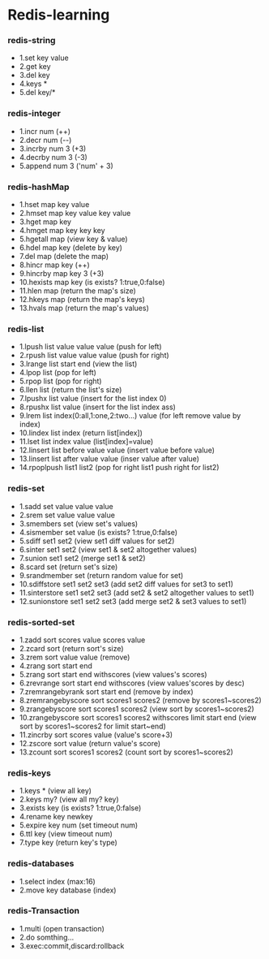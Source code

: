 # Redis-learning
### redis-string
- 1.set key value
- 2.get key
- 3.del key
- 4.keys * 
- 5.del key/*

### redis-integer
- 1.incr num (++)
- 2.decr num (--)
- 3.incrby num 3 (+3)
- 4.decrby num 3 (-3)
- 5.append num 3 ('num' + 3)

### redis-hashMap
- 1.hset map key value
- 2.hmset map key value key value
- 3.hget map key
- 4.hmget map key key key
- 5.hgetall map (view key & value)
- 6.hdel map key (delete by key)
- 7.del map (delete the map)
- 8.hincr map key (++)
- 9.hincrby map key 3 (+3)
- 10.hexists map key (is exists? 1:true,0:false)
- 11.hlen map (return the map's size)
- 12.hkeys map (return the map's keys)
- 13.hvals map (return the map's values)

### redis-list
- 1.lpush list value value value (push for left)
- 2.rpush list value value value (push for right)
- 3.lrange list start end (view the list)
- 4.lpop list (pop for left)
- 5.rpop list (pop for right)
- 6.llen list (return the list's size)
- 7.lpushx list value (insert for the list index 0)
- 8.rpushx list value (insert for the list index ass)
- 9.lrem list index(0:all,1:one,2:two...) value (for left remove value by index)
- 10.lindex list index (return list[index])
- 11.lset list index value (list[index]=value)
- 12.linsert list before value value (insert value before value)
- 13.linsert list after value value (inser value after value)
- 14.rpoplpush list1 list2 (pop for right list1 push right for list2)

### redis-set
- 1.sadd set value value value
- 2.srem set value value value
- 3.smembers set (view set's values)
- 4.sismember set value (is exists? 1:true,0:false)
- 5.sdiff set1 set2 (view set1 diff values for set2)
- 6.sinter set1 set2 (view set1 & set2 altogether values)
- 7.sunion set1 set2 (merge set1 & set2)
- 8.scard set (return set's size)
- 9.srandmember set (return random value for set)
- 10.sdiffstore set1 set2 set3 (add set2 diff values for set3 to set1)
- 11.sinterstore set1 set2 set3 (add set2 & set2 altogether values to set1)
- 12.sunionstore set1 set2 set3 (add merge set2 & set3 values to set1)

### redis-sorted-set
- 1.zadd sort scores value scores value
- 2.zcard sort (return sort's size)
- 3.zrem sort value value (remove)
- 4.zrang sort start end
- 5.zrang sort start end withscores (view values's scores)
- 6.zrevrange sort start end withscores (view values'scores by desc)
- 7.zremrangebyrank sort start end (remove by index)
- 8.zremrangebyscore sort scores1 scores2 (remove by scores1~scores2)
- 9.zrangebyscore sort scores1 scores2 (view sort by scores1~scores2)
- 10.zrangebyscore sort scores1 scores2 withscores limit start end (view sort by scores1~scores2 for limit start~end)
- 11.zincrby sort scores value (value's score+3)
- 12.zscore sort value (return value's score)
- 13.zcount sort scores1 scores2 (count sort by scores1~scores2)

### redis-keys
- 1.keys * (view all key)
- 2.keys my? (view all my? key)
- 3.exists key (is exists? 1:true,0:false)
- 4.rename key newkey
- 5.expire key num (set timeout num)
- 6.ttl key (view timeout num)
- 7.type key (return key's type)

### redis-databases
- 1.select index (max:16)
- 2.move key database (index)

### redis-Transaction
- 1.multi (open transaction)
- 2.do somthing...
- 3.exec:commit,discard:rollback
